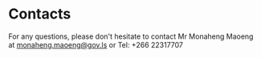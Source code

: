 # Contacts

For any questions, please don't hesitate to contact Mr Monaheng Maoeng at monaheng.maoeng@gov.ls or Tel: +266 22317707